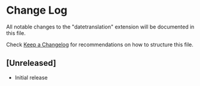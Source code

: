# Change Log

All notable changes to the "datetranslation" extension will be documented in this file.

Check [Keep a Changelog](http://keepachangelog.com/) for recommendations on how to structure this file.

## [Unreleased]

- Initial release